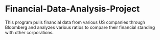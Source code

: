 # Financial-Data-Analysis-Project
This program pulls financial data from various US companies through Bloomberg and analyzes various ratios to compare their financial standing with other corporations.
